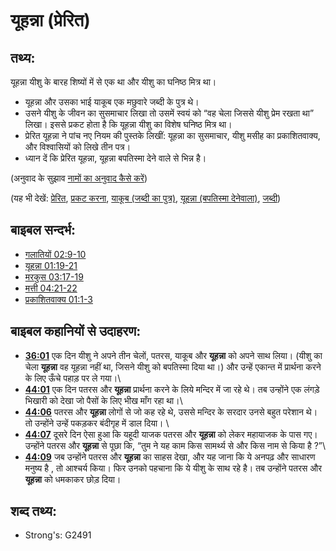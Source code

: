 # यूहन्ना (प्रेरित) #

## तथ्य: ##

यूहन्ना यीशु के बारह शिष्यों में से एक था और यीशु का घनिष्ठ मित्र था। 

* यूहन्ना और उसका भाई याकूब एक मछुवारे जब्दी के पुत्र थे।
* उसने यीशु के जीवन का सुसमाचार लिखा तो उसमें स्वयं को “वह चेला जिससे यीशु प्रेम रखता था” लिखा। इससे प्रकट होता है कि यूहन्ना यीशु का विशेष घनिष्ठ मित्र था।
* प्रेरित यूहन्ना ने पांच नए नियम की पुस्तके लिखीं: यूहन्ना का सुसमाचार, यीशु मसीह का प्रकाशितवाक्य, और विश्वासियों को लिखे तीन पत्र।
* ध्यान दें कि प्रेरित यूहन्ना, यूहन्ना बपतिस्मा देने वाले से भिन्न है।

(अनुवाद के सुझाव [नामों का अनुवाद कैसे करें](rc://en/ta/man/translate/translate-names))

(यह भी देखें: [प्रेरित](../kt/apostle.md), [प्रकट करना](../kt/reveal.md), [याकूब (जब्दी का पुत्र)](../names/jamessonofzebedee.md), [यूहन्ना (बपतिस्मा देनेवाला)](../names/johnthebaptist.md), [जब्दी](../names/zebedee.md))

## बाइबल सन्दर्भ: ##

* [गलातियों 02:9-10](rc://en/tn/help/gal/02/09)
* [यूहन्ना 01:19-21](rc://en/tn/help/jhn/01/19)
* [मरकुस 03:17-19](rc://en/tn/help/mrk/03/17)
* [मत्ती 04:21-22](rc://en/tn/help/mat/04/21)
* [प्रकाशितवाक्य 01:1-3](rc://en/tn/help/rev/01/01)

## बाइबल कहानियों से उदाहरण: ##

  * __[36:01](rc://en/tn/help/obs/36/01)__ एक दिन यीशु ने अपने तीन चेलों, पतरस, याकूब और __यूहन्ना__ को अपने साथ लिया। (यीशु का चेला __यूहन्ना__ वह यूहन्ना नहीं था, जिसने यीशु को बपतिस्मा दिया था।) और उन्हें एकान्त में प्रार्थना करने के लिए ऊँचे पहाड़ पर ले गया।\\
  * __[44:01](rc://en/tn/help/obs/44/01)__ एक दिन पतरस और __यूहन्ना__ प्रार्थना करने के लिये मन्दिर में जा रहे थे। तब उन्होंने एक लंगड़े भिखारी को देखा जो पैसों के लिए भीख माँग रहा था।\\
  * __[44:06](rc://en/tn/help/obs/44/06)__ पतरस और __यूहन्ना__ लोगों से जो कह रहे थे, उससे मन्दिर के सरदार उनसे बहुत परेशान थे। तो उन्होंने उन्हें पकड़कर बंदीगृह में डाल दिया। \\
  * __[44:07](rc://en/tn/help/obs/44/07)__ दूसरे दिन ऐसा हुआ कि यहूदी याजक पतरस और __यूहन्ना__ को लेकर महायाजक के पास गए। उन्होंने पतरस और __यूहन्ना__ से पूछा कि, “तुम ने यह काम किस सामर्थ्य से और किस नाम से किया है ?”\\
  * __[44:09](rc://en/tn/help/obs/44/09)__ जब उन्होंने पतरस और __यूहन्ना__ का साहस देखा, और यह जाना कि ये अनपढ़ और साधारण मनुष्य है , तो आश्चर्य किया। फिर उनको पहचाना कि ये यीशु के साथ रहे है। तब उन्‍होंने पतरस और __यूहन्ना__ को धमकाकर छोड़ दिया।

## शब्द तथ्य: ##

* Strong's: G2491
